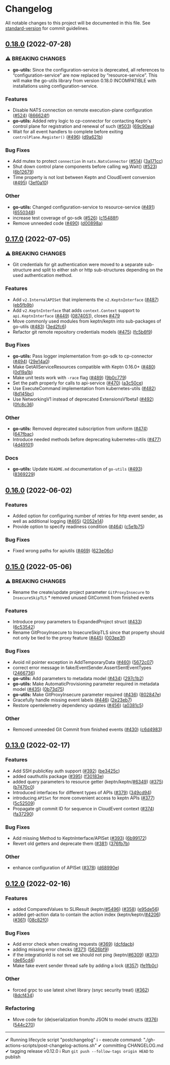 # Changelog

All notable changes to this project will be documented in this file. See [standard-version](https://github.com/conventional-changelog/standard-version) for commit guidelines.

## [0.18.0](https://github.com/keptn/go-utils/compare/v0.17.0...v0.18.0) (2022-07-28)


### ⚠ BREAKING CHANGES

* **go-utils:** Since the configuration-service is deprecated, all references to “configuration-service” are now replaced by “resource-service”. This will make the go-utils library from version 0.18.0 INCOMPATIBLE with installations using configuration-service.

### Features

* Disable NATS connection on remote execution-plane configuration ([#524](https://github.com/keptn/keptn/issues/524)) ([866624f](https://github.com/keptn/go-utils/commit/866624f8ce4274c3a9ae9b597fba04a338e20dc3))
* **go-utils:** Added retry logic to cp-connector for contacting Keptn's control plane for registration and renewal of such ([#503](https://github.com/keptn/keptn/issues/503)) ([69c90ea](https://github.com/keptn/go-utils/commit/69c90ea3a7bcabe095d06144d8bb3b09a209c89b))
* Wait for all event handlers to complete before exiting `controlPlane.Register()` ([#496](https://github.com/keptn/keptn/issues/496)) ([d9a621b](https://github.com/keptn/go-utils/commit/d9a621b678384a8a1e0e7fcbe2ddcfef292aaa87))


### Bug Fixes

* Add mutex to protect `connection` in `nats.NatsConnector` ([#514](https://github.com/keptn/keptn/issues/514)) ([3a171cc](https://github.com/keptn/go-utils/commit/3a171cc6c166bec3c632d47d3ddfbdb5a006054d))
* Shut down control plane components before calling wg.Wait() ([#523](https://github.com/keptn/keptn/issues/523)) ([6b12679](https://github.com/keptn/go-utils/commit/6b126790c54c120282e8eb69ab882825dac8943c))
* Time property is not lost between Keptn and CloudEvent conversion ([#495](https://github.com/keptn/keptn/issues/495)) ([3ef0a10](https://github.com/keptn/go-utils/commit/3ef0a10730ad12b551b3ac5885495b108fac0fe7))


### Other

* **go-utils:** Changed configuration-service to resource-service ([#491](https://github.com/keptn/keptn/issues/491)) ([6550348](https://github.com/keptn/go-utils/commit/65503489d75aac53e74e089babc7a5258887d93c))
* increase test coverage of go-sdk ([#526](https://github.com/keptn/keptn/issues/526)) ([c15488f](https://github.com/keptn/go-utils/commit/c15488f2145b2c0235687a0e3884123f4ec47354))
* Remove unneeded code ([#490](https://github.com/keptn/keptn/issues/490)) ([d00898a](https://github.com/keptn/go-utils/commit/d00898a7fdcf3eebd427a6b6c93866c6cdaea1aa))

## [0.17.0](https://github.com/keptn/go-utils/compare/v0.16.0...v0.17.0) (2022-07-05)


### ⚠ BREAKING CHANGES

* Git credentials for git authentication were moved to a separate sub-structure and split to either ssh or http sub-structures depending on the used authentication method.
 
### Features

* Add `v2.InternalAPISet` that implements the `v2.KeptnInterface` ([#487](https://github.com/keptn/keptn/issues/487)) ([eb5fb9b](https://github.com/keptn/go-utils/commit/eb5fb9ba43e021fd8de4467ac086d1bda4df6da0))
* Add `v2.KeptnInterface` that adds `context.Context` support to `api.KeptnInterface` ([#449](https://github.com/keptn/keptn/issues/449)) ([0874051](https://github.com/keptn/go-utils/commit/0874051eb4dd2f20e6c4b19e750d37931b426330)), closes [#479](https://github.com/keptn/keptn/issues/479)
* Move commonly used modules from keptn/keptn into sub-packages of go-utils ([#483](https://github.com/keptn/keptn/issues/483)) ([3ed2fc6](https://github.com/keptn/go-utils/commit/3ed2fc6cf1edd6cafa55a2b0b8cab19edcd0fc7d))
* Refactor git remote repository credentials models ([#475](https://github.com/keptn/keptn/issues/475)) ([fc5b6f9](https://github.com/keptn/go-utils/commit/fc5b6f967e50bc7765311a706e052bc21c19ad07))


### Bug Fixes

* **go-utils:** Pass logger implementation from go-sdk to cp-connector ([#494](https://github.com/keptn/keptn/issues/494)) ([29e14a0](https://github.com/keptn/go-utils/commit/29e14a06fcb70ada7f3704dc80c02cb69b522aba))
* Make GetAllServiceResources compatible with Keptn 0.16.0+ ([#480](https://github.com/keptn/keptn/issues/480)) ([0d19a1b](https://github.com/keptn/go-utils/commit/0d19a1b4509e82c678bb77d3a216fe2597eef37e))
* Make unit tests work with `-race` flag ([#489](https://github.com/keptn/keptn/issues/489)) ([9b0c779](https://github.com/keptn/go-utils/commit/9b0c779950b66d699df08987dd26a40b14cccf8b))
* Set the path properly for calls to api-service ([#470](https://github.com/keptn/keptn/issues/470)) ([a3c50ce](https://github.com/keptn/go-utils/commit/a3c50ce6446d7bc5226ff71c0a31c193972e5aca))
* Use ExecuteCommand implementation from kubernetes-utils ([#482](https://github.com/keptn/keptn/issues/482)) ([8d145bc](https://github.com/keptn/go-utils/commit/8d145bc902942b486c6872d4cbcbfaf188c3c4ec))
* Use NetworkingV1 instead of deprecated ExtensionsV1beta1 ([#492](https://github.com/keptn/keptn/issues/492)) ([0fc8c36](https://github.com/keptn/go-utils/commit/0fc8c36d130663fbfe443872f4020a220c5cac24))


### Other

* **go-utils:** Removed deprecated subscription from uniform ([#474](https://github.com/keptn/keptn/issues/474)) ([647fbac](https://github.com/keptn/go-utils/commit/647fbacf27d0d60775142524d516fa529ca21066))
* Introduce needed methods before deprecating kubernetes-utils ([#477](https://github.com/keptn/keptn/issues/477)) ([4d49101](https://github.com/keptn/go-utils/commit/4d49101f88b408c90fc691d893e480f809634178))


### Docs

* **go-utils:** Update `README.md` documentation of `go-utils` ([#493](https://github.com/keptn/keptn/issues/493)) ([8369229](https://github.com/keptn/go-utils/commit/83692294c5793f5bcf7eda43aac1884c15c961f5))

## [0.16.0](https://github.com/keptn/go-utils/compare/v0.15.0...v0.16.0) (2022-06-02)


### Features

* Added option for configuring number of retries for http event sender, as well as additional logging ([#465](https://github.com/keptn/keptn/issues/465)) ([2052e14](https://github.com/keptn/go-utils/commit/2052e1404e4c238aca16b2f2ea510d042373df4e))
* Provide option to specify readiness condition ([#464](https://github.com/keptn/keptn/issues/464)) ([c5e1b75](https://github.com/keptn/go-utils/commit/c5e1b7519becaa8cd0f3501a4909df74f061843f))


### Bug Fixes

* Fixed wrong paths for apiutils ([#469](https://github.com/keptn/keptn/issues/469)) ([623e06c](https://github.com/keptn/go-utils/commit/623e06c0a2f683415c29d1a2ace85169a369fbee))

## [0.15.0](https://github.com/keptn/go-utils/compare/v0.14.0...v0.15.0) (2022-05-06)


### ⚠ BREAKING CHANGES

* Rename the create/update project parameter `GitProxyInsecure` to `InsecureSkipTLS` * removed unused GitCommit from finished events

### Features

* Introduce proxy parameters to ExpandedProject struct ([#433](https://github.com/keptn/keptn/issues/433)) ([6c53542](https://github.com/keptn/go-utils/commit/6c53542a31b0a4036e2dc792bab4d0ca7528d642))
* Rename GitProxyInsecure to InsecureSkipTLS since that property should not only be tied to the proxy feature ([#445](https://github.com/keptn/keptn/issues/445)) ([003ee3f](https://github.com/keptn/go-utils/commit/003ee3f85292e5ab6a049f8412bbb8fa28d4b6eb))


### Bug Fixes

* Avoid nil pointer exception in AddTemporaryData ([#460](https://github.com/keptn/keptn/issues/460)) ([5672c07](https://github.com/keptn/go-utils/commit/5672c074a6de2e3d6c868fc1abd9a87744ff66e3))
* correct error message in fake/EventSender.AssertSentEventTypes ([2466736](https://github.com/keptn/go-utils/commit/24667368a1594c17cfa725b88a97d19ddfef109e))
* **go-utils:** Add parameters to metadata model ([#434](https://github.com/keptn/keptn/issues/434)) ([297c1b2](https://github.com/keptn/go-utils/commit/297c1b2ddd7c40e518659dceddc20532ad99d321))
* **go-utils:** Make AutomaticProvisioning parameter required in metadata model ([#435](https://github.com/keptn/keptn/issues/435)) ([0b73d75](https://github.com/keptn/go-utils/commit/0b73d757bfd6589eb8dde8e802e27cc3cfea997d))
* **go-utils:** Make GitProxyInsecure parameter required ([#436](https://github.com/keptn/keptn/issues/436)) ([802847e](https://github.com/keptn/go-utils/commit/802847e8175045550ea877694ef1f6e71c33fa15))
* Gracefully handle missing event labels ([#446](https://github.com/keptn/keptn/issues/446)) ([2e23eb7](https://github.com/keptn/go-utils/commit/2e23eb712e3db97c5f1136e67293bbbbc4111e05))
* Restore opentelemetry dependency updates ([#456](https://github.com/keptn/keptn/issues/456)) ([a0381c5](https://github.com/keptn/go-utils/commit/a0381c53c6d819e63bcbdb1881a1fb5a03332158))


### Other

* Removed unneeded Git Commit from finished events ([#430](https://github.com/keptn/keptn/issues/430)) ([c6d4983](https://github.com/keptn/go-utils/commit/c6d49838bec8f86f6bbab373474d85734e738ad7))

## [0.13.0](https://github.com/keptn/go-utils/compare/v0.12.0...v0.13.0) (2022-02-17)


### Features

* Add SSH publicKey auth support ([#392](https://github.com/keptn/keptn/issues/392)) ([be3425c](https://github.com/keptn/go-utils/commit/be3425c548a783d8e571492763199fea4921f82b))
* added oauthutils package ([#395](https://github.com/keptn/keptn/issues/395)) ([f30183e](https://github.com/keptn/go-utils/commit/f30183e06eee9cb7a3e182f2ea8b8378e403e0d1))
* added query parameters to resource getter (keptn/keptn/[#6349](https://github.com/keptn/keptn/issues/6349)) ([#375](https://github.com/keptn/keptn/issues/375)) ([b7470c0](https://github.com/keptn/go-utils/commit/b7470c0a2a7c5a4321d15754c12fbddc1a9e2607))
* Introduced interfaces for different types of APIs ([#379](https://github.com/keptn/keptn/issues/379)) ([349cd94](https://github.com/keptn/go-utils/commit/349cd94a73287f7151281c7da5cea973217e2491))
* introducing `APISet` for more convenient access to keptn APIs ([#377](https://github.com/keptn/keptn/issues/377)) ([5c52509](https://github.com/keptn/go-utils/commit/5c525092bb7634df2edaa5f35e3bdce16c7dff2e))
* Propagate git commit ID for sequence in CloudEvent context ([#374](https://github.com/keptn/keptn/issues/374)) ([fa37290](https://github.com/keptn/go-utils/commit/fa37290ac704af4f14ff6fa5b865e26183e8891c))


### Bug Fixes

* Add missing Method to KeptnInterface/APISet ([#393](https://github.com/keptn/keptn/issues/393)) ([6b99172](https://github.com/keptn/go-utils/commit/6b991728fc642743b4a80f272f203bddc8dd18d7))
* Revert old getters and deprecate them ([#381](https://github.com/keptn/keptn/issues/381)) ([376fb7b](https://github.com/keptn/go-utils/commit/376fb7bad8f1570410988bfda9950ca64ee52199))


### Other

* enhance configuration of APISet ([#378](https://github.com/keptn/keptn/issues/378)) ([d68990e](https://github.com/keptn/go-utils/commit/d68990e6fabd8919e252586656d3d3fa6f7328e9))

## [0.12.0](https://github.com/keptn/go-utils/compare/v0.11.0...v0.12.0) (2022-02-16)


### Features

* added ComparedValues to SLIResult (keptn/[#5496](https://github.com/keptn/keptn/issues/5496)) ([#358](https://github.com/keptn/keptn/issues/358)) ([e95de56](https://github.com/keptn/go-utils/commit/e95de56c5c09a0b8bd24ff00b07495e1cc6b2c59))
* added get-action data to contain the action index (keptn/keptn/[#4206](https://github.com/keptn/keptn/issues/4206)) ([#361](https://github.com/keptn/keptn/issues/361)) ([08c82f0](https://github.com/keptn/go-utils/commit/08c82f03f59f79818817ae48e22ac4eac405f9de))


### Bug Fixes

* Add error check when creating requests ([#369](https://github.com/keptn/keptn/issues/369)) ([dcfdacb](https://github.com/keptn/go-utils/commit/dcfdacb805942a76d688dbf84758adce2125c18d))
* adding missing error checks ([#371](https://github.com/keptn/keptn/issues/371)) ([5626bf9](https://github.com/keptn/go-utils/commit/5626bf92b8c69571a4f7eb72564c29ce37e4fb00))
* if the integrationId is not set we should not ping (keptn/[#6309](https://github.com/keptn/keptn/issues/6309)) ([#370](https://github.com/keptn/keptn/issues/370)) ([de65cd4](https://github.com/keptn/go-utils/commit/de65cd48c936cc5b40ad8ac568a2e8575a1b1598))
* Make fake event sender thread safe by adding a lock ([#357](https://github.com/keptn/keptn/issues/357)) ([fe1fb0c](https://github.com/keptn/go-utils/commit/fe1fb0c473a48a094f9dc7b593f4138004934fe9))


### Other

*  forced grpc to use latest x/net library (snyc security treat) ([#362](https://github.com/keptn/keptn/issues/362)) ([8dcf434](https://github.com/keptn/go-utils/commit/8dcf434a97080bbd607fd6b6f32cf683e5e88d3e))


### Refactoring

* Move code for (de)serialization from/to JSON to model structs ([#376](https://github.com/keptn/keptn/issues/376)) ([544c270](https://github.com/keptn/go-utils/commit/544c27052949921a0a8aa676c8eeb19aeadf598c))
---

✔ Running lifecycle script "postchangelog"
ℹ - execute command: "./gh-actions-scripts/post-changelog-actions.sh"
✔ committing CHANGELOG.md
✔ tagging release v0.12.0
ℹ Run `git push --follow-tags origin HEAD` to publish
